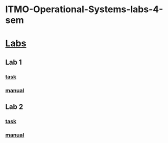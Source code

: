 # ITMO-Operational-Systems-labs-4-sem

# [Labs](#lab-1)

## Lab 1

### [task](https://github.com/DmitryVasilkovW/ITMO-Operational-Systems-labs-4-sem/blob/main/TermsOfReferenceAndTests/Lab1.md)

### [manual](https://github.com/DmitryVasilkovW/ITMO-Operational-Systems-labs-4-sem/blob/main/TermsOfReferenceAndTests/Lab1.pdf)

## Lab 2

### [task](https://github.com/DmitryVasilkovW/ITMO-Operational-Systems-labs-4-sem/blob/main/TermsOfReferenceAndTests/Lab2.md)

### [manual](https://github.com/DmitryVasilkovW/ITMO-Operational-Systems-labs-4-sem/blob/main/TermsOfReferenceAndTests/Lab2.pdf)
